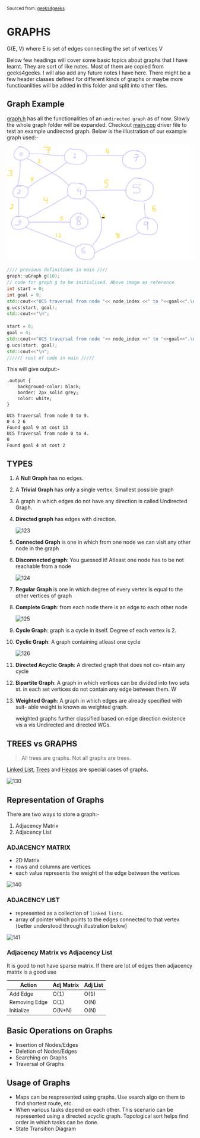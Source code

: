 <small> Sourced from: [geeks4geeks](https://www.geeksforgeeks.org/graph-data-structure-and-algorithms/)</small>
 
# GRAPHS 

G(E, V) where E is set of edges connecting 
the set of vertices V


Below few headings will cover some basic topics about graphs that I have learnt. They are sort of like notes. Most of them are copied from geeks4geeks. I will also add any future notes I have here. There might be a few header classes defined for different kinds of graphs or maybe more functioanlities will be added in this folder and split into other files.


## Graph Example

[graph.h](./graph.h) has all the functionalities of an `undirected graph` as of now. Slowly the whole graph folder will be expanded. Checkout [main.cpp](./main.cpp) driver file to test an example undirected graph. Below is the illustration of our example graph used:-

![exampleGraph](exampleGraph.png)

```cpp
//// previous definitions in main ////
graph::uGraph g(10);
// code for graph g to be initialised. Above image as reference 
int start = 0;
int goal = 9;
std::cout<<"UCS traversal from node "<< node_index <<" to "<<goal<<".\n";
g.ucs(start, goal);
std::cout<<"\n";

start = 0;
goal = 4;
std::cout<<"UCS traversal from node "<< node_index <<" to "<<goal<<".\n";
g.ucs(start, goal);
std::cout<<"\n";
////// rest of code in main /////
```

This will give output:-

```{css, echo=FALSE}
.output {
    background-color: black;
    border: 2px solid grey;
    color: white;
}
```
```{r class.source="output"}
UCS Traversal from node 0 to 9.
0 4 2 6 
Found goal 9 at cost 13
UCS Traversal from node 0 to 4.
0
Found goal 4 at cost 2
```

## TYPES

1.  A **Null Graph** has no edges.

2.  A **Trivial Graph** has only a single vertex. Smallest possible graph

3.  A graph in which edges do not have any direction is called Undirected Graph.

4.  **Directed graph** has edges with direction. 
    
    ![123](https://media.geeksforgeeks.org/wp-content/uploads/20200630114438/directed.jpg)

5.  **Connected Graph** is one in which from one node we can
    visit any other node in the graph

6. **Disconnected graph**: You guessed it! Atleast one node has to
    be not reachable from a node

    ![124](https://media.geeksforgeeks.org/wp-content/uploads/20200630121400/connected1.jpg)

7.  **Regular Graph** is one in which degree of every vertex is equal
    to the other vertices of graph

8.  **Complete Graph**: from each node there is an edge to each other node    
    
    ![125](https://media.geeksforgeeks.org/wp-content/uploads/20200630122008/regular.jpg)

9.  **Cycle Graph**: graph is a cycle in itself. Degree of each vertex is 2.
10. **Cyclic Graph**: A graph containing atleast one cycle

    ![126](https://media.geeksforgeeks.org/wp-content/uploads/20230306153646/cyclic-graphdrawio.png)

11. **Directed Acyclic Graph**: A directed graph that does not co-
    ntain any cycle

12. **Bipartite Graph**: A graph in which vertices can be divided into
    two sets st. in each set vertices do not contain any edge
    between them.
W
13. **Weighted Graph**:
    A graph in which edges are already specified with suit-
    able weight is known as weighted graph.

    weighted graphs further classified based on edge direction
    existence vis a vis Undirected and directed WGs.


## TREES vs GRAPHS

> All trees are graphs.
  Not all graphs are trees.


[Linked List](../linked%20lists/), [Trees](../trees/) and [Heaps](../heap/) are special cases of graphs.


![130](https://media.geeksforgeeks.org/wp-content/uploads/20200630123458/tree_vs_graph.jpg)

## Representation of Graphs
There are two ways to store a graph:-

1. Adjacency Matrix
2. Adjacency List

### ADJACENCY MATRIX
- 2D Matrix
- rows and columns are vertices
- each value represents the weight of the edge between the vertices

![140](https://media.geeksforgeeks.org/wp-content/uploads/20200630124726/adjacency_mat1.jpg)

### ADJACENCY LIST 
- represented as a collection of `linked lists`.
- array of pointer which points to the edges connected to that vertex (better understood through illustration below)

![141](https://media.geeksforgeeks.org/wp-content/uploads/20200630125356/adjacency_list.jpg)

### Adjacency Matrix vs Adjacency List

It is good to not have sparse matrix. If there are lot
of edges then adjacency matrix is a good use

Action        | Adj Matrix   | Adj List 
--------------|--------------|---------
Add Edge      |  O(1)        | O(1)
Removing Edge |  O(1)        | O(N)
Initialize    |  O(N*N)      | O(N)


## Basic Operations on Graphs

- Insertion of Nodes/Edges
- Deletion of Nodes/Edges
- Searching on Graphs
- Traversal of Graphs

## Usage of Graphs

- Maps can be respresented using graphs. Use search algo on
them to find shortest route, etc.
- When various tasks depend on each other. This scenario can be represented using a directed acyclic graph. Topological sort helps find order in which tasks can be done.
- State Transition Diagram



